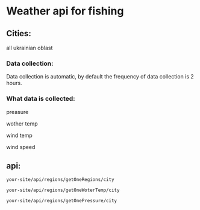 # Weather api for fishing

## Cities:

all ukrainian oblast

### Data collection:

Data collection is automatic, by default the frequency of data collection is 2 hours.

### What data is collected:
preasure

wother temp

wind temp

wind speed

## api:

`your-site/api/regions/getOneRegions/city`

`your-site/api/regions/getOneWoterTemp/city`

`your-site/api/regions/getOnePressure/city`
